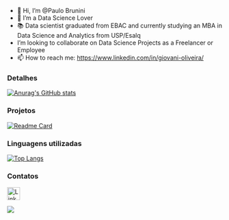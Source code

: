 - 👋 Hi, I’m @Paulo Brunini
- 💞️ I’m a Data Science Lover
- 📚 Data scientist graduated from EBAC and currently studying an MBA in Data Science and Analytics from USP/Esalq
-  I’m looking to collaborate on Data Science Projects as a Freelancer or Employee
- 📫 How to reach me: https://www.linkedin.com/in/giovani-oliveira/

<!--
**paulobrunini/paulobrunini** is a ✨ _special_ ✨ repository because its `README.md` (this file) appears on your GitHub profile.

Here are some ideas to get you started:
- 👋 Hi, I’m @Giovani-Oliveira
- 👀 I’m interested in Data Science
- 🌱 I’m currently learning Data Science
- 💞️ I’m looking to collaborate on Data Science Projects as a Freelancer or Employee
- 📫 How to reach me: https://www.linkedin.com/in/giovani-oliveira/
- 👋 Hi, I’m @Giovani-Oliveira
- 👀 I’m interested in Data Science
- 🌱 I’m currently learning Data Science
- 💞️ I’m looking to collaborate on Data Science Projects as a Freelancer or Employee
- 📫 How to reach me: https://www.linkedin.com/in/giovani-oliveira/
- 🔭 I’m currently working on ...
- 🌱 I’m currently learning ...
- 👯 I’m looking to collaborate on ...
- 🤔 I’m looking for help with ...
- 💬 Ask me about ...
- 📫 How to reach me: ...
- 😄 Pronouns: ...
- ⚡ Fun fact: ...
-->

### Detalhes
[![Anurag's GitHub stats](https://github-readme-stats.vercel.app/api?username=paulobrunini&show_icons=true&theme=dark)](https://github.com/anuraghazra/github-readme-stats)

### Projetos

[![Readme Card](https://github-readme-stats.vercel.app/api/pin/?username=paulobrunini&repo=Previsao-de-Criptomoedas&theme=dark)](https://github.com/anuraghazra/github-readme-stats)

### Linguagens utilizadas

[![Top Langs](https://github-readme-stats.vercel.app/api/top-langs/?username=paulobrunini&layout=compact)](https://github.com/anuraghazra/github-readme-stats)


### Contatos

[<img src='https://img.shields.io/badge/LinkedIn-0077B5?style=for-the-badge&logo=linkedin&logoColor=white' alt='Linkedin' height='30'>](https://www.linkedin.com/in/paulo-brunini/)

<div>
<a href = "mailto:paulobrunini@gmail.com"><img src="https://img.shields.io/badge/Gmail-D14836?style=for-the-badge&logo=gmail&logoColor=white" target="_blank"></a>
